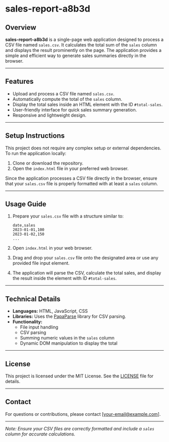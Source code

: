 # sales-report-a8b3d

## Overview
**sales-report-a8b3d** is a single-page web application designed to process a CSV file named `sales.csv`. It calculates the total sum of the `sales` column and displays the result prominently on the page. The application provides a simple and efficient way to generate sales summaries directly in the browser.

---

## Features
- Upload and process a CSV file named `sales.csv`.
- Automatically compute the total of the `sales` column.
- Display the total sales inside an HTML element with the ID `#total-sales`.
- User-friendly interface for quick sales summary generation.
- Responsive and lightweight design.

---

## Setup Instructions
This project does not require any complex setup or external dependencies. To run the application locally:

1. Clone or download the repository.
2. Open the `index.html` file in your preferred web browser.

Since the application processes a CSV file directly in the browser, ensure that your `sales.csv` file is properly formatted with at least a `sales` column.

---

## Usage Guide
1. Prepare your `sales.csv` file with a structure similar to:

   ```
   date,sales
   2023-01-01,100
   2023-01-02,150
   ...
   ```
   
2. Open `index.html` in your web browser.
3. Drag and drop your `sales.csv` file onto the designated area or use any provided file input element.
4. The application will parse the CSV, calculate the total sales, and display the result inside the element with ID `#total-sales`.

---

## Technical Details
- **Languages:** HTML, JavaScript, CSS
- **Libraries:** Uses the [PapaParse](https://www.papaparse.com/) library for CSV parsing.
- **Functionality:**
  - File input handling
  - CSV parsing
  - Summing numeric values in the `sales` column
  - Dynamic DOM manipulation to display the total

---

## License
This project is licensed under the MIT License. See the [LICENSE](LICENSE) file for details.

---

## Contact
For questions or contributions, please contact [your-email@example.com].

---

*Note: Ensure your CSV files are correctly formatted and include a `sales` column for accurate calculations.*